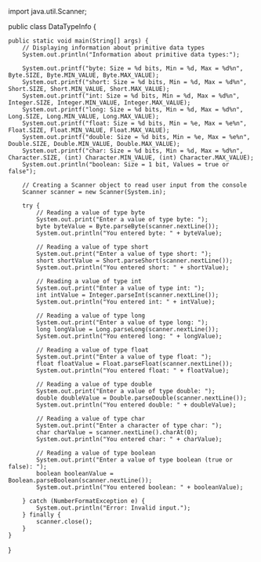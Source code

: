 import java.util.Scanner;

public class DataTypeInfo {

    public static void main(String[] args) {
        // Displaying information about primitive data types
        System.out.println("Information about primitive data types:");

        System.out.printf("byte: Size = %d bits, Min = %d, Max = %d%n", Byte.SIZE, Byte.MIN_VALUE, Byte.MAX_VALUE);
        System.out.printf("short: Size = %d bits, Min = %d, Max = %d%n", Short.SIZE, Short.MIN_VALUE, Short.MAX_VALUE);
        System.out.printf("int: Size = %d bits, Min = %d, Max = %d%n", Integer.SIZE, Integer.MIN_VALUE, Integer.MAX_VALUE);
        System.out.printf("long: Size = %d bits, Min = %d, Max = %d%n", Long.SIZE, Long.MIN_VALUE, Long.MAX_VALUE);
        System.out.printf("float: Size = %d bits, Min = %e, Max = %e%n", Float.SIZE, Float.MIN_VALUE, Float.MAX_VALUE);
        System.out.printf("double: Size = %d bits, Min = %e, Max = %e%n", Double.SIZE, Double.MIN_VALUE, Double.MAX_VALUE);
        System.out.printf("char: Size = %d bits, Min = %d, Max = %d%n", Character.SIZE, (int) Character.MIN_VALUE, (int) Character.MAX_VALUE);
        System.out.println("boolean: Size = 1 bit, Values = true or false");

        // Creating a Scanner object to read user input from the console
        Scanner scanner = new Scanner(System.in);

        try {
            // Reading a value of type byte
            System.out.print("Enter a value of type byte: ");
            byte byteValue = Byte.parseByte(scanner.nextLine());
            System.out.println("You entered byte: " + byteValue);

            // Reading a value of type short
            System.out.print("Enter a value of type short: ");
            short shortValue = Short.parseShort(scanner.nextLine());
            System.out.println("You entered short: " + shortValue);

            // Reading a value of type int
            System.out.print("Enter a value of type int: ");
            int intValue = Integer.parseInt(scanner.nextLine());
            System.out.println("You entered int: " + intValue);

            // Reading a value of type long
            System.out.print("Enter a value of type long: ");
            long longValue = Long.parseLong(scanner.nextLine());
            System.out.println("You entered long: " + longValue);

            // Reading a value of type float
            System.out.print("Enter a value of type float: ");
            float floatValue = Float.parseFloat(scanner.nextLine());
            System.out.println("You entered float: " + floatValue);

            // Reading a value of type double
            System.out.print("Enter a value of type double: ");
            double doubleValue = Double.parseDouble(scanner.nextLine());
            System.out.println("You entered double: " + doubleValue);

            // Reading a value of type char
            System.out.print("Enter a character of type char: ");
            char charValue = scanner.nextLine().charAt(0);
            System.out.println("You entered char: " + charValue);

            // Reading a value of type boolean
            System.out.print("Enter a value of type boolean (true or false): ");
            boolean booleanValue = Boolean.parseBoolean(scanner.nextLine());
            System.out.println("You entered boolean: " + booleanValue);

        } catch (NumberFormatException e) {
            System.out.println("Error: Invalid input.");
        } finally {
            scanner.close();
        }
    }
}
